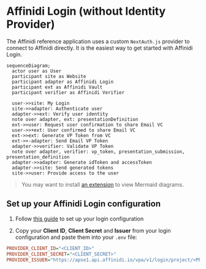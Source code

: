 # Affinidi Login (without Identity Provider)

The Affinidi reference application uses a custom `NextAuth.js` provider to connect to Affinidi directly. It is the easiest way to get started with Affinidi Login.

```mermaid
sequenceDiagram;
  actor user as User
  participant site as Website
  participant adapter as Affinidi Login
  participant ext as Affinidi Vault
  participant verifier as Affinidi Verifier

  user->>site: My Login
  site->>adapter: Authenticate user
  adapter->>ext: Verify user identity
  note over adapter, ext: presentationDefinition
  ext->>user: Request user confirmation to share Email VC
  user->>+ext: User confirmed to share Email VC
  ext->>ext: Generate VP Token from VC
  ext->>-adapter: Send Email VP Token
  adapter->>verifier: Validate VP Token
  note over adapter, verifier: vp_token, presentation_submission, presentation_definition
  adapter->>adapter: Generate idToken and accessToken
  adapter->>site: Send generated tokens
  site->>user: Provide access to the user
```

> You may want to install [an extension](https://marketplace.visualstudio.com/items?itemName=bierner.markdown-mermaid) to view Mermaid diagrams.

## Set up your Affinidi Login configuration

1. Follow [this guide](./setup-login-config.md) to set up your login configuration

2. Copy your **Client ID**, **Client Secret** and **Issuer** from your login configuration and paste them into your `.env` file:

```ini
PROVIDER_CLIENT_ID="<CLIENT_ID>"
PROVIDER_CLIENT_SECRET="<CLIENT_SECRET>"
PROVIDER_ISSUER="https://apse1.api.affinidi.io/vpa/v1/login/project/<PROJECT-ID>"
```
